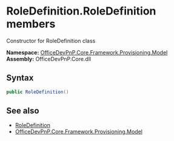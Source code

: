 # RoleDefinition.RoleDefinition members 
 Constructor for RoleDefinition class   

**Namespace:** [OfficeDevPnP.Core.Framework.Provisioning.Model](OfficeDevPnP.Core.Framework.Provisioning.Model.md)  
**Assembly:** OfficeDevPnP.Core.dll  
## Syntax
```C#
public RoleDefinition()
```
## See also
- [RoleDefinition](OfficeDevPnP.Core.Framework.Provisioning.Model.RoleDefinition.md)
- [OfficeDevPnP.Core.Framework.Provisioning.Model](OfficeDevPnP.Core.Framework.Provisioning.Model.md)
